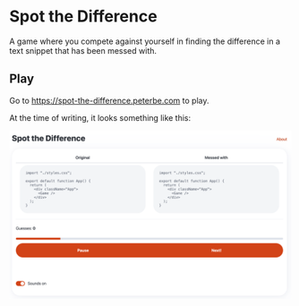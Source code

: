 # Spot the Difference

A game where you compete against yourself in finding the difference
in a text snippet that has been messed with.

## Play

Go to <https://spot-the-difference.peterbe.com> to play.

At the time of writing, it looks something like this:

![Game play](./screenshot.png)

